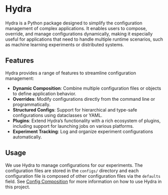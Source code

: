 # Hydra

Hydra is a Python package designed to simplify the configuration management of complex applications. It enables users to compose, override, and manage configurations dynamically, making it especially useful for applications that need to handle multiple runtime scenarios, such as machine learning experiments or distributed systems.

## Features

Hydra provides a range of features to streamline configuration management:

- **Dynamic Composition**: Combine multiple configuration files or objects to define application behavior.
- **Overrides**: Modify configurations directly from the command line or programmatically.
- **Structured Configs**: Support for hierarchical and type-safe configurations using dataclasses or YAML.
- **Plugins**: Extend Hydra’s functionality with a rich ecosystem of plugins, including support for launching jobs on various platforms.
- **Experiment Tracking**: Log and organize experiment configurations automatically.

## Usage

We use Hydra to manage configurations for our experiments. The configuration files are stored in the `configs/` directory and each configuration file is composed of other configuration files via the `defaults` field. See [Config Composition](./config.md) for more information on how to use Hydra in this project.